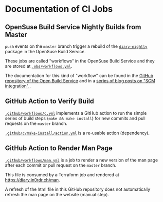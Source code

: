 # Documentation of CI Jobs

## OpenSuse Build Service Nightly Builds from Master
`push` events on the `master` branch trigger a rebuild of the [`diary-nightly`](https://build.opensuse.org/package/show/home:in0rdr/diary-nightly) package in the OpenSuse Build Service.


These jobs are called "workflows" in the OpenSuse Build Service and they are stored at [`.obs/workflows.yml`](../.obs/workflows.yml).

The documentation for this kind of "workflow" can be found in the [GitHub repository of the Open Build Service](https://github.com/openSUSE/open-build-service/wiki/Better-SCM-CI-Integration) and in a [series of blog posts on "SCM integration".](https://openbuildservice.org/blog).

## GitHub Action to Verify Build

[`.github/workflows/c.yml`](../.github/workflows/c.yml) implements a GitHub action to run the simple series of build steps (`make && make install`) for new commits and pull requests on the `master` branch.

[`.github/c/make-install/action.yml`](../.github/c/make-install/action.yml) is a re-usable action (dependency).

## GitHub Action to Render Man Page

[`.github/workflows/man.yml`](../.github/workflows/man.yml) is a job to render a new version of the man page after each commit or pull request on the `master` branch.

This file is consumed by a Terraform job and rendered at https://diary.in0rdr.ch/man.

A refresh of the html file in this GitHub repository does not automatically refresh the man page on the website (manual step).